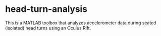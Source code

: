 # head-turn-analysis
This is a MATLAB toolbox that analyzes accelerometer data during seated (isolated) head turns using an Oculus Rift.
